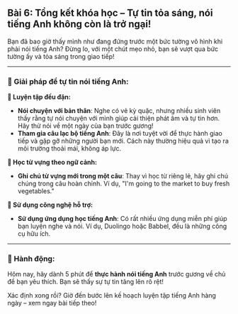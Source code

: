 ## Bài 6: Tổng kết khóa học – Tự tin tỏa sáng, nói tiếng Anh không còn là trở ngại!

Bạn đã bao giờ thấy mình như đang đứng trước một bức tường vô hình khi phải nói tiếng Anh? Đừng lo, với một chút mẹo nhỏ, bạn sẽ vượt qua bức tường ấy và tỏa sáng trong giao tiếp!

---

### 📌 Giải pháp để tự tin nói tiếng Anh:

**🔹 Luyện tập đều đặn:**
- **Nói chuyện với bản thân**: Nghe có vẻ kỳ quặc, nhưng nhiều sinh viên thấy rằng tự nói chuyện với mình giúp cải thiện phát âm và tự tin hơn. Hãy thử nói về một ngày của bạn trước gương!
- **Tham gia câu lạc bộ tiếng Anh**: Đây là nơi tuyệt vời để thực hành giao tiếp và gặp gỡ những người bạn mới. Cách này thường hiệu quả vì tạo ra môi trường thoải mái, không áp lực.

**🔹 Học từ vựng theo ngữ cảnh:**
- **Ghi chú từ vựng mới trong một câu**: Thay vì học từ riêng lẻ, hãy ghi chú chúng trong câu hoàn chỉnh. Ví dụ, "I'm going to the market to buy fresh vegetables."

**🔹 Sử dụng công nghệ hỗ trợ:**
- **Sử dụng ứng dụng học tiếng Anh**: Có rất nhiều ứng dụng miễn phí giúp bạn luyện nghe và nói. Ví dụ, Duolingo hoặc Babbel, đều là những công cụ hữu ích.

---

### 🚀 Hành động:

Hôm nay, hãy dành 5 phút để **thực hành nói tiếng Anh** trước gương về chủ đề bạn yêu thích. Bạn sẽ thấy sự tự tin tăng lên rõ rệt!

Xác định xong rồi? Giờ đến bước lên kế hoạch luyện tập tiếng Anh hàng ngày – xem ngay bài tiếp theo!